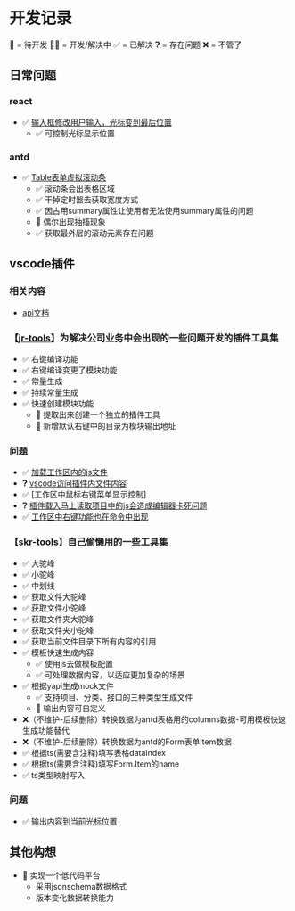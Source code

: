 <!--
 * @Author: kangrun.shao kangrun.shao@ly.com
 * @Date: 2023-01-18
 * @LastEditors: kangrun.shao kangrun.shao@ly.com
 * @LastEditTime: 2023-01-30
 * @Description: 
-->
# 开发记录
🛌 = 待开发
🧑‍💻 = 开发/解决中
✅ = 已解决
❓︎ = 存在问题
❌ = 不管了
## 日常问题
### react

- ✅ [输入框修改用户输入，光标变到最后位置](https://github.com/shaokr/development-record/issues/4)
	- ✅ 可控制光标显示位置
### antd
- ✅ [Table表单虚拟滚动条](https://github.com/shaokr/development-record/issues/5)
	- ✅ 滚动条会出表格区域
	- ✅ 干掉定时器去获取宽度方式
	- ✅ 因占用summary属性让使用者无法使用summary属性的问题
	- 🛌 偶尔出现抽搐现象
	- ✅ 获取最外层的滚动元素存在问题


## vscode插件
### 相关内容
- [api文档](https://vscode-api-cn.js.org/)
### 【[jr-tools](https://marketplace.visualstudio.com/items?itemName=jr-tools.jr-tools)】为解决公司业务中会出现的一些问题开发的插件工具集

- ✅ 右键编译功能
- ✅ 右键编译变更了模块功能
- ✅ 常量生成
- ✅ 持续常量生成
- ✅ 快速创建模块功能
	- 🛌 提取出来创建一个独立的插件工具
	- 🛌 新增默认右键中的目录为模块输出地址

### 问题
- ✅ [加载工作区内的js文件](https://github.com/shaokr/development-record/issues/1) 
- ❓︎ [vscode访问插件内文件内容](https://github.com/shaokr/development-record/issues/2)
- ✅ [工作区中鼠标右键菜单显示控制]
- ❓︎ [插件载入马上读取项目中的js会造成编辑器卡死问题](https://github.com/shaokr/development-record/issues/6)
- ✅ [工作区中右键功能也在命令中出现](https://github.com/shaokr/development-record/issues/7)

### 【[skr-tools](https://marketplace.visualstudio.com/items?itemName=shaokr.skr-tools)】自己偷懒用的一些工具集

- ✅ 大驼峰
- ✅ 小驼峰
- ✅ 中划线
- ✅ 获取文件大驼峰
- ✅ 获取文件小驼峰
- ✅ 获取文件夹大驼峰
- ✅ 获取文件夹小驼峰
- ✅ 获取当前文件目录下所有内容的引用
- ✅ 模板快速生成内容
	- ✅ 使用js去做模板配置
	- ✅ 可处理数据内容，以适应更加复杂的场景
- ✅ 根据yapi生成mock文件
	- ✅ 支持项目、分类、接口的三种类型生成文件
	- 🛌 输出内容可自定义
- ❌（不维护-后续删除）转换数据为antd表格用的columns数据-可用模板快速生成功能替代
- ❌（不维护-后续删除）转换数据为antd的Form表单Item数据
- ✅ 根据ts(需要含注释)填写表格dataIndex
- ✅ 根据ts(需要含注释)填写Form.Item的name
- ✅ ts类型映射写入

### 问题
- ✅ [输出内容到当前光标位置](https://github.com/shaokr/development-record/issues/3)


## 其他构想

- 🛌 实现一个低代码平台
	- 采用jsonschema数据格式
	- 版本变化数据转换能力
	
	